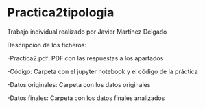 # Practica2tipologia
Trabajo individual realizado por Javier Martínez Delgado

Descripción de los ficheros:

-Practica2.pdf: PDF con las respuestas a los apartados

-Código: Carpeta con el jupyter notebook y el código de la práctica

-Datos originales: Carpeta con los datos originales

-Datos finales: Carpeta con los datos finales analizados
